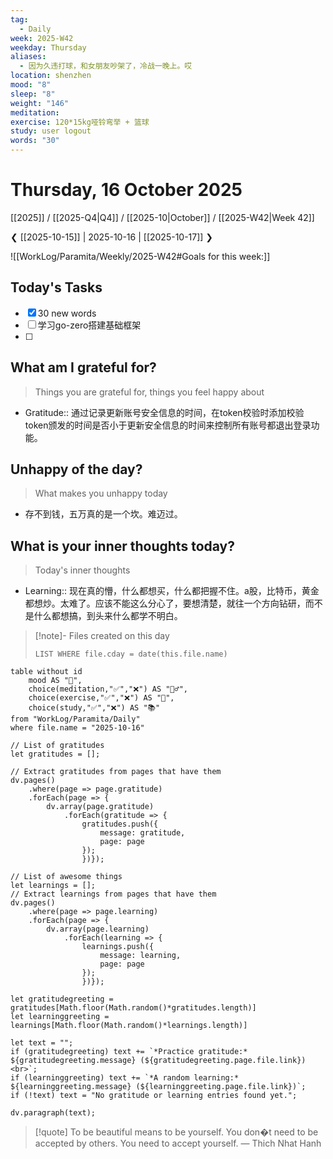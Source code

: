 ```yaml
---
tag:
  - Daily
week: 2025-W42
weekday: Thursday
aliases:
  - 因为久违打球，和女朋友吵架了，冷战一晚上。哎
location: shenzhen
mood: "8"
sleep: "8"
weight: "146"
meditation:
exercise: 120*15kg哑铃弯举 + 篮球
study: user logout
words: "30"
---
```

# Thursday, 16 October 2025
[[2025]] / [[2025-Q4|Q4]] / [[2025-10|October]] / [[2025-W42|Week 42]]

❮ [[2025-10-15]] | 2025-10-16 | [[2025-10-17]] ❯

![[WorkLog/Paramita/Weekly/2025-W42#Goals for this week:]]

## Today's Tasks
 - [x] 30 new words
 - [ ] 学习go-zero搭建基础框架
 - [ ] 

## What am I grateful for? 
> Things you are grateful for, things you feel happy about
-  Gratitude:: 通过记录更新账号安全信息的时间，在token校验时添加校验token颁发的时间是否小于更新安全信息的时间来控制所有账号都退出登录功能。

## Unhappy of the day?
> What makes you unhappy today
- 存不到钱，五万真的是一个坎。难迈过。

## What is your inner thoughts today? 
> Today's inner thoughts
- Learning:: 现在真的懵，什么都想买，什么都把握不住。a股，比特币，黄金都想炒。太难了。应该不能这么分心了，要想清楚，就往一个方向钻研，而不是什么都想搞，到头来什么都学不明白。

> [!note]- Files created on this day
>```dataview  
>LIST WHERE file.cday = date(this.file.name)
>```

```dataview
table without id
	mood AS "🌄",
	choice(meditation,"✅","❌") AS "🧘‍♂️",
	choice(exercise,"✅","❌") AS "💪",
	choice(study,"✅","❌") AS "📚"
from "WorkLog/Paramita/Daily"
where file.name = "2025-10-16"
```
```dataviewjs
// List of gratitudes
let gratitudes = [];

// Extract gratitudes from pages that have them
dv.pages()
	.where(page => page.gratitude)
	.forEach(page => {
		dv.array(page.gratitude)
			.forEach(gratitude => {
				gratitudes.push({
					message: gratitude,
					page: page
				});
				})});

// List of awesome things
let learnings = [];
// Extract learnings from pages that have them
dv.pages()
	.where(page => page.learning)
	.forEach(page => {
		dv.array(page.learning)
			.forEach(learning => {
				learnings.push({
					message: learning,
					page: page
				});
				})});

let gratitudegreeting = gratitudes[Math.floor(Math.random()*gratitudes.length)] 
let learninggreeting = learnings[Math.floor(Math.random()*learnings.length)]

let text = "";
if (gratitudegreeting) text += `*Practice gratitude:* ${gratitudegreeting.message} (${gratitudegreeting.page.file.link})<br>`;
if (learninggreeting) text += `*A random learning:* ${learninggreeting.message} (${learninggreeting.page.file.link})`;
if (!text) text = "No gratitude or learning entries found yet.";

dv.paragraph(text);
```

> [!quote] To be beautiful means to be yourself. You don�t need to be accepted by others. You need to accept yourself.
> — Thich Nhat Hanh
